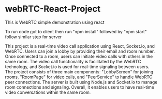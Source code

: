 # webRTC-React-Project
This is WebRTC simple demonstration using react

To run code got to client then run "npm install" followed by "npm start"
follow similar step for server



This project is a real-time video call application using React, Socket.io, and WebRTC. Users can join a lobby by providing their email and room number. Once connected to a room, users can initiate video calls with others in the same room. The video call functionality is facilitated by the WebRTC technology, and Socket.io is used for real-time signaling between users. The project consists of three main components: "LobbyScreen" for joining rooms, "RoomPage" for video calls, and "PeerService" to handle WebRTC peer connections. The server is built using Node.js and Socket.io to manage room connections and signaling. Overall, it enables users to have real-time video conversations within the same room.

